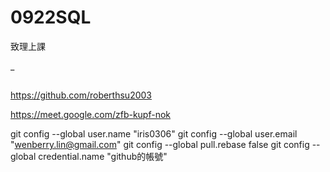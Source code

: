# 0922SQL
致理上課

  _
## 
https://github.com/roberthsu2003

https://meet.google.com/zfb-kupf-nok

git config --global user.name "iris0306"
git config --global user.email "wenberry.lin@gmail.com"
git config --global pull.rebase false
git config --global credential.name "github的帳號"
